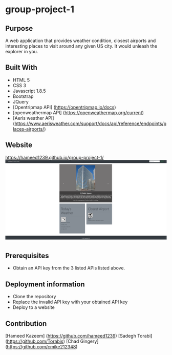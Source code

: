 # group-project-1
## Purpose
A web application that provides weather condition, closest airports and interesting places to visit around any given US city. It would unleash the explorer in you. 

## Built With
* HTML 5
* CSS 3
* Javascript 1.8.5
* Bootstrap
* JQuery
* [Opentripmap API] (https://opentripmap.io/docs)
* [openweathermap API] (https://openweathermap.org/current)
* [Aeris weather API] (https://www.aerisweather.com/support/docs/api/reference/endpoints/places-airports/)

## Website
https://hameed1239.github.io/group-project-1/
![Website Screenshot](./Assets/images/Capture.PNG)

## Prerequisites
* Obtain an API key from the 3 listed APIs listed above. 

## Deployment information
* Clone the repository
* Replace the invalid API key with your obtained API key
* Deploy to a website

## Contribution 
[Hameed Kazeem] (https://github.com/hameed1239)
[Sadegh Torabi] (https://github.com/Torabis)
[Chad Gingery] (https://github.com/cmike212348)

